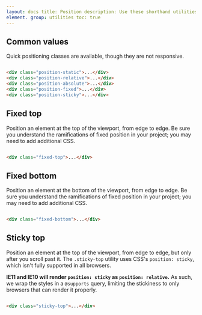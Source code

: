 ```yaml
---
layout: docs title: Position description: Use these shorthand utilities for quickly configuring the position of an
element. group: utilities toc: true
---
```


## Common values

Quick positioning classes are available, though they are not responsive.

```html

<div class="position-static">...</div>
<div class="position-relative">...</div>
<div class="position-absolute">...</div>
<div class="position-fixed">...</div>
<div class="position-sticky">...</div>
```

## Fixed top

Position an element at the top of the viewport, from edge to edge. Be sure you understand the ramifications of fixed
position in your project; you may need to add additional CSS.

```html

<div class="fixed-top">...</div>
```

## Fixed bottom

Position an element at the bottom of the viewport, from edge to edge. Be sure you understand the ramifications of fixed
position in your project; you may need to add additional CSS.

```html

<div class="fixed-bottom">...</div>
```

## Sticky top

Position an element at the top of the viewport, from edge to edge, but only after you scroll past it. The `.sticky-top`
utility uses CSS's `position: sticky`, which isn't fully supported in all browsers.

**IE11 and IE10 will render `position: sticky` as `position: relative`.** As such, we wrap the styles in a `@supports`
query, limiting the stickiness to only browsers that can render it properly.

```html

<div class="sticky-top">...</div>
```
